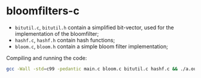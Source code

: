 # bloomfilters-c

* `bitutil.c`, `bitutil.h` contain a simplified bit-vector, used for the implementation of the bloomfilter;
* `hashf.c`, `hashf.h` contain hash functions;
* `bloom.c`, `bloom.h` contain a simple bloom filter implementation;

Compiling and running the code:

```sh
gcc -Wall -std=c99 -pedantic main.c bloom.c bitutil.c hashf.c && ./a.out
```

